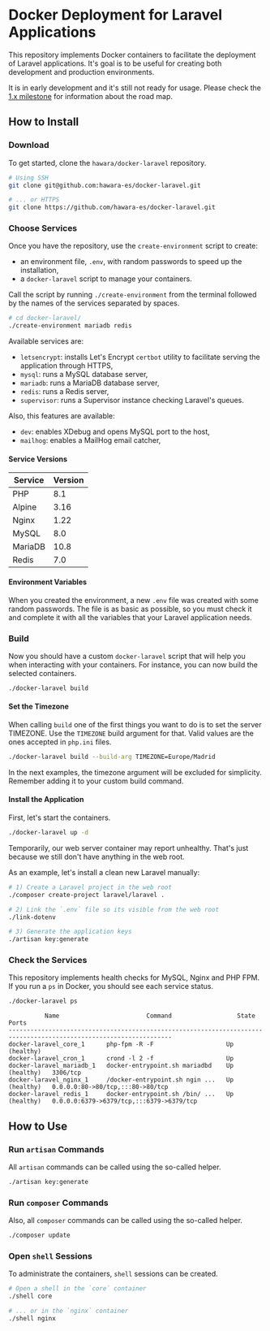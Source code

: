 # Docker Deployment for Laravel Applications

This repository implements Docker containers to facilitate the deployment of Laravel applications. It's goal is to be useful for creating both development and production environments.

It is in early development and it's still not ready for usage. Please check the [1.x milestone](https://github.com/hawara-es/docker-laravel/milestone/1) for information about the road map.

## How to Install

### Download

To get started, clone the `hawara/docker-laravel` repository.

```bash
# Using SSH
git clone git@github.com:hawara-es/docker-laravel.git

# ... or HTTPS
git clone https://github.com/hawara-es/docker-laravel.git
```

### Choose Services

Once you have the repository, use the `create-environment` script to create:

- an environment file, `.env`, with random passwords to speed up the installation,
- a `docker-laravel` script to manage your containers.

Call the script by running `./create-environment` from the terminal followed by the names of the services separated by spaces.

```bash
# cd docker-laravel/
./create-environment mariadb redis
```

Available services are:

- `letsencrypt`: installs Let's Encrypt `certbot` utility to facilitate serving the application through HTTPS,
- `mysql`: runs a MySQL database server,
- `mariadb`: runs a MariaDB database server,
- `redis`: runs a Redis server,
- `supervisor`: runs a Supervisor instance checking Laravel's queues.

Also, this features are available:

- `dev`: enables XDebug and opens MySQL port to the host,
- `mailhog`: enables a MailHog email catcher,

#### Service Versions

| Service | Version |
| --- | --- |
| PHP | 8.1 |
| Alpine | 3.16 |
| Nginx | 1.22 |
| MySQL | 8.0 |
| MariaDB | 10.8 |
| Redis | 7.0 |

#### Environment Variables

When you created the environment, a new `.env` file was created with some random passwords. The file is as basic as possible, so you must check it and complete it with all the variables that your Laravel application needs.

### Build

Now you should have a custom `docker-laravel` script that will help you when interacting with your containers. For instance, you can now build the selected containers.

```bash
./docker-laravel build
```

#### Set the Timezone

When calling `build` one of the first things you want to do is to set the server TIMEZONE. Use the `TIMEZONE` build argument for that. Valid values are the ones accepted in `php.ini` files.

```bash
./docker-laravel build --build-arg TIMEZONE=Europe/Madrid
```

In the next examples, the timezone argument will be excluded for simplicity. Remember adding it to your custom build command.

#### Install the Application

First, let's start the containers.

```bash
./docker-laravel up -d
```

Temporarily, our web server container may report unhealthy. That's just because we still don't have anything in the web root.

As an example, let's install a clean new Laravel manually:

```sh
# 1) Create a Laravel project in the web root
./composer create-project laravel/laravel .

# 2) Link the `.env` file so its visible from the web root
./link-dotenv

# 3) Generate the application keys
./artisan key:generate
```

### Check the Services

This repository implements health checks for MySQL, Nginx and PHP FPM. If you run a `ps` in Docker, you should see each service status.

```bash
./docker-laravel ps
```

```
          Name                        Command                  State                        Ports
-------------------------------------------------------------------------------------------------------------------
docker-laravel_core_1      php-fpm -R -F                    Up (healthy)
docker-laravel_cron_1      crond -l 2 -f                    Up
docker-laravel_mariadb_1   docker-entrypoint.sh mariadbd    Up (healthy)   3306/tcp
docker-laravel_nginx_1     /docker-entrypoint.sh ngin ...   Up (healthy)   0.0.0.0:80->80/tcp,:::80->80/tcp
docker-laravel_redis_1     docker-entrypoint.sh /bin/ ...   Up (healthy)   0.0.0.0:6379->6379/tcp,:::6379->6379/tcp
```
## How to Use

### Run `artisan` Commands

All `artisan` commands can be called using the so-called helper.

```bash
./artisan key:generate
```

### Run `composer` Commands

Also, all `composer` commands can be called using the so-called helper.

```bash
./composer update
```

### Open `shell` Sessions

To administrate the containers, `shell` sessions can be created.

```bash
# Open a shell in the `core` container
./shell core

# ... or in the `nginx` container
./shell nginx
```
